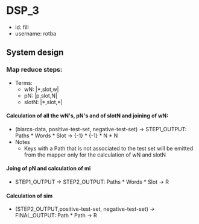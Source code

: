 # DSP_3
- id: fill
- username: rotba

## System design
 ### Map reduce steps:
 - Terms: 
   - wN: |*,slot,w|
   - pN: |p,slot,N|
   - slotN: |\*,slot,\*|
 #### Calculation of all the wN's, pN's and of slotN and joining of wN:
 - (biarcs-data, positive-test-set, negative-test-set) -> STEP1_OUTPUT: Paths * Words * Slot -> {-1} * {-1} * N * N
 - Notes
   - Keys with a Path that is not associated to the test set will be emitted from the mapper only for the calculation of wN and slotN  
 #### Joing of pN and calculation of mi
 - STEP1_OUTPUT -> STEP2_OUTPUT: Paths * Words * Slot -> R
 #### Calculation of sim
 - (STEP2_OUTPUT,positive-test-set, negative-test-set) -> FINAL_OUTPUT: Path * Path -> R
 

